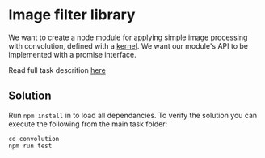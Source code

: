 # Image filter library

We want to create a node module for applying simple image processing with convolution, defined with a [kernel](https://en.wikipedia.org/wiki/Kernel_%28image_processing%29). We want our module's API to be implemented with a promise interface.

Read full task descrition [here](Task.md)

## Solution

Run `npm install` in to load all dependancies. To verify the solution you can execute the following from the main task folder:

```
cd convolution
npm run test
```

